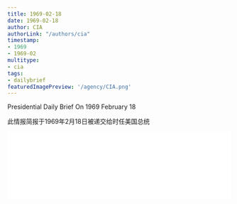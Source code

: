 ```yaml
---
title: 1969-02-18
date: 1969-02-18
author: CIA 
authorLink: "/authors/cia"
timestamp: 
- 1969
- 1969-02
multitype: 
- cia
tags: 
- dailybrief
featuredImagePreview: '/agency/CIA.png'
---
```



Presidential Daily Brief On 1969 February 18

此情报简报于1969年2月18日被递交给时任美国总统

<!--more-->





<div id="over" style="width:100%; overflow:hidden"> <iframe id="sFrame" name="sFrame" frameborder="no" border="0"  allowfullscreen marginwidth="0" scrolling="no" src = " /CIA/1969-02-18.html "  style = " position:absulute; width: 806px; top: 300;" > </iframe> </div>
